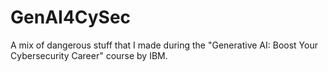 # GenAI4CySec

A mix of dangerous stuff that I made during the "Generative AI: Boost Your Cybersecurity Career" course by IBM.
